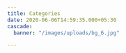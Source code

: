 ```yaml
---
title: Categories
date: 2020-06-06T14:59:35.000+05:30
cascade:
  banner: "/images/uploads/bg_6.jpg"

---
```

